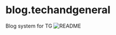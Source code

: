 # blog.techandgeneral
Blog system for TG
![README](https://github.com/winstonwacieni/blog.techandgeneral/assets/83289969/eadbc332-34a2-414c-9945-50c64b823834)
